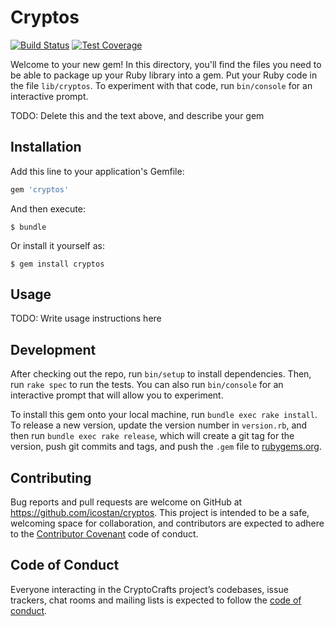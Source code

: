 # Cryptos
[![Build Status](https://travis-ci.org/icostan/cryptos.svg?branch=master)](https://travis-ci.org/icostan/cryptos)
[![Test Coverage](https://api.codeclimate.com/v1/badges/50a2b33cfb10cd5293dc/test_coverage)](https://codeclimate.com/github/icostan/cryptos/test_coverage)

Welcome to your new gem! In this directory, you'll find the files you need to be able to package up your Ruby library into a gem. Put your Ruby code in the file `lib/cryptos`. To experiment with that code, run `bin/console` for an interactive prompt.

TODO: Delete this and the text above, and describe your gem

## Installation

Add this line to your application's Gemfile:

```ruby
gem 'cryptos'
```

And then execute:

    $ bundle

Or install it yourself as:

    $ gem install cryptos

## Usage

TODO: Write usage instructions here

## Development

After checking out the repo, run `bin/setup` to install dependencies. Then, run `rake spec` to run the tests. You can also run `bin/console` for an interactive prompt that will allow you to experiment.

To install this gem onto your local machine, run `bundle exec rake install`. To release a new version, update the version number in `version.rb`, and then run `bundle exec rake release`, which will create a git tag for the version, push git commits and tags, and push the `.gem` file to [rubygems.org](https://rubygems.org).

## Contributing

Bug reports and pull requests are welcome on GitHub at https://github.com/icostan/cryptos. This project is intended to be a safe, welcoming space for collaboration, and contributors are expected to adhere to the [Contributor Covenant](http://contributor-covenant.org) code of conduct.

## Code of Conduct

Everyone interacting in the CryptoCrafts project’s codebases, issue trackers, chat rooms and mailing lists is expected to follow the [code of conduct](https://github.com/icostan/cryptos/blob/master/CODE_OF_CONDUCT.md).
